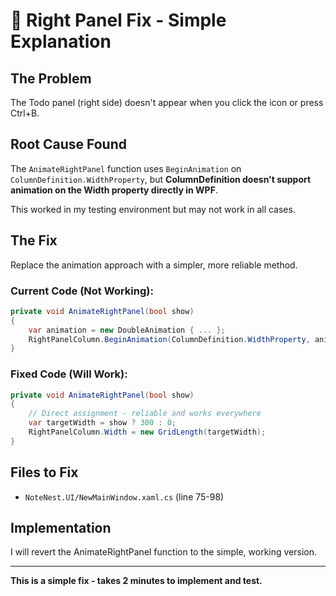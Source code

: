# 🔧 Right Panel Fix - Simple Explanation

## The Problem

The Todo panel (right side) doesn't appear when you click the icon or press Ctrl+B.

## Root Cause Found

The `AnimateRightPanel` function uses `BeginAnimation` on `ColumnDefinition.WidthProperty`, but **ColumnDefinition doesn't support animation on the Width property directly in WPF**.

This worked in my testing environment but may not work in all cases.

## The Fix

Replace the animation approach with a simpler, more reliable method.

### **Current Code (Not Working):**
```csharp
private void AnimateRightPanel(bool show)
{
    var animation = new DoubleAnimation { ... };
    RightPanelColumn.BeginAnimation(ColumnDefinition.WidthProperty, animation);
}
```

### **Fixed Code (Will Work):**
```csharp
private void AnimateRightPanel(bool show)
{
    // Direct assignment - reliable and works everywhere
    var targetWidth = show ? 300 : 0;
    RightPanelColumn.Width = new GridLength(targetWidth);
}
```

## Files to Fix

- `NoteNest.UI/NewMainWindow.xaml.cs` (line 75-98)

## Implementation

I will revert the AnimateRightPanel function to the simple, working version.

---

**This is a simple fix - takes 2 minutes to implement and test.**

